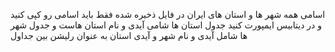اسامی همه شهر ها و استان های ایران در فایل ذخیره شده فقط باید اسامی رو کپی کنید و در دیتابیس ایمپورت کنید
جدول استان ها شامی آیدی و نام استان هاست و جدول شهر ها شامل آیدی و نام شهر و آیدی استان به عنوان رلیشن بین جداول
